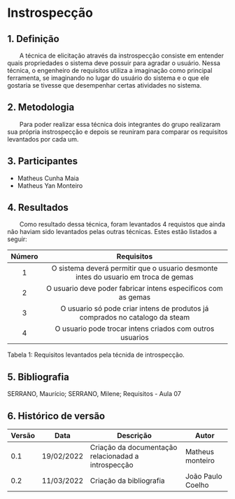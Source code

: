 # Instrospecção

## 1. Definição

&emsp;&emsp;A técnica de elicitação através da instrospecção consiste em entender quais propriedades o sistema deve possuir para agradar o usuário. Nessa técnica, o engenheiro de requisitos utiliza a imaginação como principal ferramenta, se imaginando no lugar do usuário do sistema e o que ele gostaria se tivesse que desempenhar certas atividades no sistema.

## 2. Metodologia

&emsp;&emsp;Para poder realizar essa técnica dois integrantes do grupo realizaram sua própria instrospecção e depois se reuniram para comparar os requisitos levantados por cada um.

## 3. Participantes

- Matheus Cunha Maia
- Matheus Yan Monteiro

## 4. Resultados

&emsp;&emsp;Como resultado dessa técnica, foram levantados 4 requistos que ainda não haviam sido levantados pelas outras técnicas. Estes estão listados a seguir:

| Número |                                     Requisitos                                      |
| :----: | :---------------------------------------------------------------------------------: |
|   1    | O sistema deverá permitir que o usuario desmonte intes do usuario em troca de gemas |
|   2    |            O usuario deve poder fabricar intens especificos com as gemas            |
|   3    |    O usuario só pode criar intens de produtos já comprados no catalogo da steam     |
|   4    |              O usuario pode trocar intens criados com outros usuarios               |

<figcaption>Tabela 1: Requisitos levantados pela técnida de introspecção.</figcaption>

## 5. Bibliografia

SERRANO, Maurício; SERRANO, Milene; Requisitos - Aula 07

## 6. Histórico de versão

| Versão | Data       | Descrição                                           | Autor             |
| ------ | ---------- | --------------------------------------------------- | ----------------- |
| 0.1    | 19/02/2022 | Criação da documentação relacionadad a introspecção | Matheus monteiro  |
| 0.2    | 11/03/2022 | Criação da bibliografia                             | João Paulo Coelho |
